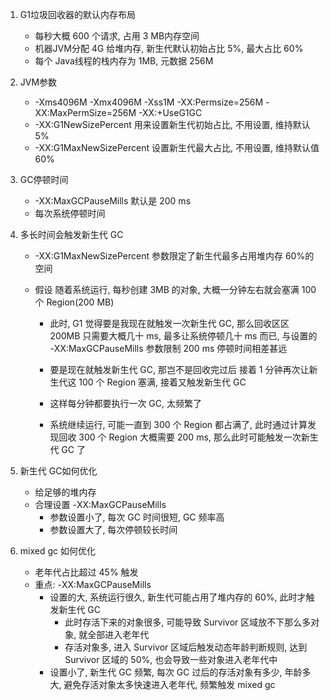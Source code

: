 1. G1垃圾回收器的默认内存布局
	- 每秒大概 600 个请求, 占用 3 MB内存空间
	- 机器JVM分配 4G 给堆内存, 新生代默认初始占比 5%, 最大占比 60%
	- 每个 Java线程的栈内存为 1MB, 元数据 256M

2. JVM参数
	- -Xms4096M -Xmx4096M -Xss1M -XX:Permsize=256M -XX:MaxPermSize=256M -XX:+UseG1GC
	- -XX:G1NewSizePercent  用来设置新生代初始占比, 不用设置, 维持默认 5%
	- -XX:G1MaxNewSizePercent  设置新生代最大占比, 不用设置, 维持默认值 60%

3. GC停顿时间
	- -XX:MaxGCPauseMills  默认是 200 ms
	- 每次系统停顿时间
	
4. 多长时间会触发新生代 GC

   - -XX:G1MaxNewSizePercent 参数限定了新生代最多占用堆内存 60%的空间

   - 假设 随着系统运行, 每秒创建 3MB 的对象, 大概一分钟左右就会塞满 100 个 Region(200 MB)

     - 此时, G1 觉得要是我现在就触发一次新生代 GC, 那么回收区区 200MB 只需要大概几十 ms, 最多让系统停顿几十 ms 而已,  与设置的 -XX:MaxGCPauseMills 参数限制 200 ms 停顿时间相差甚远

     - 要是现在就触发新生代 GC,  那岂不是回收完过后 接着 1 分钟再次让新生代这 100 个 Region 塞满, 接着又触发新生代 GC

     - 这样每分钟都要执行一次 GC, 太频繁了

     - 系统继续运行, 可能一直到 300 个 Region 都占满了, 此时通过计算发现回收 300 个 Region 大概需要 200 ms, 那么此时可能触发一次新生代 GC 了

       

5. 新生代 GC如何优化

   - 给足够的堆内存
   - 合理设置 -XX:MaxGCPauseMills 
     - 参数设置小了, 每次 GC 时间很短, GC 频率高
     - 参数设置大了, 每次停顿较长时间

6. mixed gc 如何优化

   - 老年代占比超过 45% 触发
   - 重点: -XX:MaxGCPauseMills 
     - 设置的大, 系统运行很久, 新生代可能占用了堆内存的 60%, 此时才触发新生代 GC
       - 此时存活下来的对象很多, 可能导致 Survivor 区域放不下那么多对象, 就全部进入老年代
       - 存活对象多, 进入 Survivor 区域后触发动态年龄判断规则, 达到 Survivor 区域的 50%, 也会导致一些对象进入老年代中
     - 设置小了, 新生代 GC 频繁, 每次 GC 过后的存活对象有多少,  年龄多大, 避免存活对象太多快速进入老年代, 频繁触发 mixed gc

